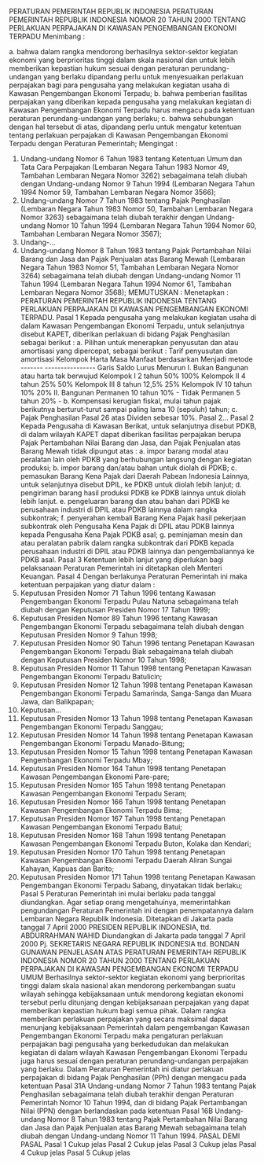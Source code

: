  PERATURAN PEMERINTAH REPUBLIK INDONESIA PERATURAN PEMERINTAH REPUBLIK INDONESIA NOMOR 20 TAHUN 2000 TENTANG PERLAKUAN PERPAJAKAN DI KAWASAN PENGEMBANGAN EKONOMI TERPADU
Menimbang :

a. bahwa dalam rangka mendorong berhasilnya sektor-sektor kegiatan ekonomi yang berprioritas tinggi dalam skala nasional dan untuk lebih memberikan kepastian hukum sesuai dengan peraturan perundang-undangan yang berlaku dipandang perlu untuk menyesuaikan perlakuan perpajakan bagi para pengusaha yang melakukan kegiatan usaha di Kawasan Pengembangan Ekonomi Terpadu;
b. bahwa pemberian fasilitas perpajakan yang diberikan kepada pengusaha yang melakukan kegiatan di Kawasan Pengembangan Ekonomi Terpadu harus mengacu pada ketentuan peraturan perundang-undangan yang berlaku;
c. bahwa sehubungan dengan hal tersebut di atas, dipandang perlu untuk mengatur ketentuan tentang perlakuan perpajakan di Kawasan Pengembangan Ekonomi Terpadu dengan Peraturan Pemerintah;
Mengingat :

1. Undang-undang Nomor 6 Tahun 1983 tentang Ketentuan Umum dan Tata Cara Perpajakan (Lembaran Negara Tahun 1983 Nomor 49, Tambahan Lembaran Negara Nomor 3262) sebagaimana telah diubah dengan Undang-undang Nomor 9 Tahun 1994 (Lembaran Negara Tahun 1994 Nomor 59, Tambahan Lembaran Negara Nomor 3566);
2. Undang-undang Nomor 7 Tahun 1983 tentang Pajak Penghasilan (Lembaran Negara Tahun 1983 Nomor 50, Tambahan Lembaran Negara Nomor 3263) sebagaimana telah diubah terakhir dengan Undang-undang Nomor 10 Tahun 1994 (Lembaran Negara Tahun 1994 Nomor 60, Tambahan Lembaran Negara Nomor 3567);
3. Undang-...
3. Undang-undang Nomor 8 Tahun 1983 tentang Pajak Pertambahan Nilai Barang dan Jasa dan Pajak Penjualan atas Barang Mewah (Lembaran Negara Tahun 1983 Nomor 51, Tambahan Lembaran Negara Nomor 3264) sebagaimana telah diubah dengan Undang-undang Nomor 11 Tahun 1994 (Lembaran Negara Tahun 1994 Nomor 61, Tambahan Lembaran Negara Nomor 3568);
MEMUTUSKAN :
 Menetapkan : PERATURAN PEMERINTAH REPUBLIK INDONESIA TENTANG PERLAKUAN PERPAJAKAN DI KAWASAN PENGEMBANGAN EKONOMI TERPADU.
Pasal 1
Kepada pengusaha yang melakukan kegiatan usaha di dalam Kawasan Pengembangan Ekonomi Terpadu, untuk selanjutnya disebut KAPET, diberikan perlakuan di bidang Pajak Penghasilan sebagai berikut :
a. Pilihan untuk menerapkan penyusutan dan atau amortisasi yang dipercepat, sebagai berikut : Tarif penyusutan dan amortisasi Kelompok Harta Masa Manfaat berdasarkan Menjadi metode ------- ---------------- Garis Saldo Lurus Menurun I. Bukan Bangunan atau harta tak berwujud Kelompok I 2 tahun 50% 100% Kelompok II 4 tahun 25% 50% Kelompok III 8 tahun 12,5% 25% Kelompok IV 10 tahun 10% 20% II. Bangunan Permanen 10 tahun 10% - Tidak Permanen 5 tahun 20% - b. Kompensasi kerugian fiskal, mulai tahun pajak berikutnya berturut-turut sampai paling lama 10 (sepuluh) tahun;
c. Pajak Penghasilan Pasal 26 atas Dividen sebesar 10%. Pasal 2...
Pasal 2
Kepada Pengusaha di Kawasan Berikat, untuk selanjutnya disebut PDKB, di dalam wilayah KAPET dapat diberikan fasilitas perpajakan berupa Pajak Pertambahan Nilai Barang dan Jasa, dan Pajak Penjualan atas Barang Mewah tidak dipungut atas :
a. impor barang modal atau peralatan lain oleh PDKB yang berhubungan langsung dengan kegiatan produksi;
b. impor barang dan/atau bahan untuk diolah di PDKB;
c. pemasukan Barang Kena Pajak dari Daerah Pabean Indonesia Lainnya, untuk selanjutnya disebut DPIL, ke PDKB untuk diolah lebih lanjut;
d. pengiriman barang hasil produksi PDKB ke PDKB lainnya untuk diolah lebih lanjut.
e. pengeluaran barang dan atau bahan dari PDKB ke perusahaan industri di DPIL atau PDKB lainnya dalam rangka subkontrak;
f. penyerahan kembali Barang Kena Pajak hasil pekerjaan subkontrak oleh Pengusaha Kena Pajak di DPIL atau PDKB lainnya kepada Pengusaha Kena Pajak PDKB asal;
g. peminjaman mesin dan atau peralatan pabrik dalam rangka subkontrak dari PDKB kepada perusahaan industri di DPIL atau PDKB lainnya dan pengembaliannya ke PDKB asal.
Pasal 3
Ketentuan lebih lanjut yang diperlukan bagi pelaksanaan Peraturan Pemerintah ini ditetapkan oleh Menteri Keuangan.
Pasal 4
Dengan berlakunya Peraturan Pemerintah ini maka ketentuan perpajakan yang diatur dalam :
1. Keputusan Presiden Nomor 71 Tahun 1996 tentang Kawasan Pengembangan Ekonomi Terpadu Pulau Natuna sebagaimana telah diubah dengan Keputusan Presiden Nomor 17 Tahun 1999;
2. Keputusan Presiden Nomor 89 Tahun 1996 tentang Kawasan Pengembangan Ekonomi Terpadu sebagaimana telah diubah dengan Keputusan Presiden Nomor 9 Tahun 1998;
3. Keputusan Presiden Nomor 90 Tahun 1996 tentang Penetapan Kawasan Pengembangan Ekonomi Terpadu Biak sebagaimana telah diubah dengan Keputusan Presiden Nomor 10 Tahun 1998;
4. Keputusan Presiden Nomor 11 Tahun 1998 tentang Penetapan Kawasan Pengembangan Ekonomi Terpadu Batulicin;
5. Keputusan Presiden Nomor 12 Tahun 1998 tentang Penetapan Kawasan Pengembangan Ekonomi Terpadu Samarinda, Sanga-Sanga dan Muara Jawa, dan Balikpapan;
6. Keputusan...
6. Keputusan Presiden Nomor 13 Tahun 1998 tentang Penetapan Kawasan Pengembangan Ekonomi Terpadu Sanggau;
7. Keputusan Presiden Nomor 14 Tahun 1998 tentang Penetapan Kawasan Pengembangan Ekonomi Terpadu Manado-Bitung;
8. Keputusan Presiden Nomor 15 Tahun 1998 tentang Penetapan Kawasan Pengembangan Ekonomi Terpadu Mbay;
9. Keputusan Presiden Nomor 164 Tahun 1998 tentang Penetapan Kawasan Pengembangan Ekonomi Pare-pare;
10. Keputusan Presiden Nomor 165 Tahun 1998 tentang Penetapan Kawasan Pengembangan Ekonomi Terpadu Seram;
11. Keputusan Presiden Nomor 166 Tahun 1998 tentang Penetapan Kawasan Pengembangan Ekonomi Terpadu Bima;
12. Keputusan Presiden Nomor 167 Tahun 1998 tentang Penetapan Kawasan Pengembangan Ekonomi Terpadu Batui;
13. Keputusan Presiden Nomor 168 Tahun 1998 tentang Penetapan Kawasan Pengembangan Ekonomi Terpadu Buton, Kolaka dan Kendari;
14. Keputusan Presiden Nomor 170 Tahun 1998 tentang Penetapan Kawasan Pengembangan Ekonomi Terpadu Daerah Aliran Sungai Kahayan, Kapuas dan Barito;
15. Keputusan Presiden Nomor 171 Tahun 1998 tentang Penetapan Kawasan Pengembangan Ekonomi Terpadu Sabang, dinyatakan tidak berlaku;
Pasal 5
Peraturan Pemerintah ini mulai berlaku pada tanggal diundangkan. Agar setiap orang mengetahuinya, memerintahkan pengundangan Peraturan Pemerintah ini dengan penempatannya dalam Lembaran Negara Republik Indonesia. Ditetapkan di Jakarta pada tanggal 7 April 2000 PRESIDEN REPUBLIK INDONESIA, ttd. ABDURRAHMAN WAHID Diundangkan di Jakarta pada tanggal 7 April 2000 Pj. SEKRETARIS NEGARA REPUBLIK INDONESIA ttd. BONDAN GUNAWAN PENJELASAN ATAS PERATURAN PEMERINTAH REPUBLIK INDONESIA NOMOR 20 TAHUN 2000 TENTANG PERLAKUAN PERPAJAKAN DI KAWASAN PENGEMBANGAN EKONOMI TERPADU UMUM Berhasilnya sektor-sektor kegiatan ekonomi yang berprioritas tinggi dalam skala nasional akan mendorong perkembangan suatu wilayah sehingga kebijaksanaan untuk mendorong kegiatan ekonomi tersebut perlu ditunjang dengan kebijaksanaan perpajakan yang dapat memberikan kepastian hukum bagi semua pihak. Dalam rangka memberikan perlakuan perpajakan yang secara maksimal dapat menunjang kebijaksanaan Pemerintah dalam pengembangan Kawasan Pengembangan Ekonomi Terpadu maka pengaturan perlakuan perpajakan bagi pengusaha yang berkedudukan dan melakukan kegiatan di dalam wilayah Kawasan Pengembangan Ekonomi Terpadu juga harus sesuai dengan peraturan perundang-undangan perpajakan yang berlaku. Dalam Peraturan Pemerintah ini diatur perlakuan perpajakan di bidang Pajak Penghasilan (PPh) dengan mengacu pada ketentuan Pasal 31A Undang-undang Nomor 7 Tahun 1983 tentang Pajak Penghasilan sebagaimana telah diubah terakhir dengan Peraturan Pemerintah Nomor 10 Tahun 1994, dan di bidang Pajak Pertambangan Nilai (PPN) dengan berlandaskan pada ketentuan Pasal 16B Undang-undang Nomor 8 Tahun 1983 tentang Pajak Pertambahan Nilai Barang dan Jasa dan Pajak Penjualan atas Barang Mewah sebagaimana telah diubah dengan Undang-undang Nomor 11 Tahun 1994. PASAL DEMI PASAL
Pasal 1
Cukup jelas
Pasal 2
Cukup jelas
Pasal 3
Cukup jelas
Pasal 4
Cukup jelas
Pasal 5
Cukup jelas